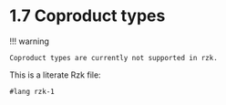 # 1.7 Coproduct types

!!! warning

    Coproduct types are currently not supported in rzk.

This is a literate Rzk file:

```rzk
#lang rzk-1
```
